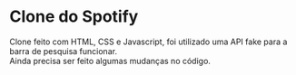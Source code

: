 # Clone do Spotify
Clone feito com HTML, CSS e Javascript, foi utilizado uma API fake para a barra de pesquisa funcionar. <br>
Ainda precisa ser feito algumas mudanças no código.
